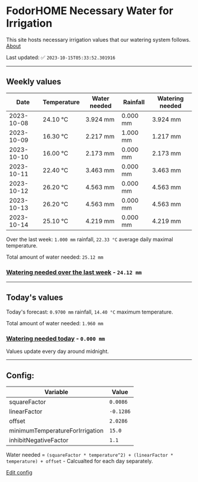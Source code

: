 # FodorHOME Necessary Water for Irrigation

This site hosts necessary irrigation values that our watering system follows. [About](https://github.com/redyau/irrigation)

Last updated: ✅ `2023-10-15T05:33:52.301916`

---

## Weekly values

| Date | Temperature | Water needed | Rainfall | Watering needed |
|-----|-----|-----|-----|-----|
| 2023-10-08 | 24.10 °C | 3.924 mm | 0.000 mm | 3.924 mm |
| 2023-10-09 | 16.30 °C | 2.217 mm | 1.000 mm | 1.217 mm |
| 2023-10-10 | 16.00 °C | 2.173 mm | 0.000 mm | 2.173 mm |
| 2023-10-11 | 22.40 °C | 3.463 mm | 0.000 mm | 3.463 mm |
| 2023-10-12 | 26.20 °C | 4.563 mm | 0.000 mm | 4.563 mm |
| 2023-10-13 | 26.20 °C | 4.563 mm | 0.000 mm | 4.563 mm |
| 2023-10-14 | 25.10 °C | 4.219 mm | 0.000 mm | 4.219 mm |


Over the last week: `1.000 mm` rainfall, `22.33 °C` average daily maximal temperature.

Total amount of water needed: `25.12 mm`

### [Watering needed over the last week](lastweek.txt) - `24.12 mm`

---

## Today's values

Today's forecast: `0.9700 mm` rainfall, `14.40 °C` maximum temperature.

Total amount of water needed: `1.960 mm`

### [Watering needed today](today.txt) - `0.000 mm`

Values update every day around midnight.

---

## Config:

| Variable | Value |
|-----|-----|
| squareFactor | `0.0086` |
| linearFactor | `-0.1286` |
| offset | `2.0286` |
| minimumTemperatureForIrrigation | `15.0` |
| inhibitNegativeFactor | `1.1` |

Water needed = `(squareFactor * temperature^2) + (linearFactor * temperature) + offset` - Calcualted for each day separately.

[Edit config](https://github.com/RedyAu/irrigation/edit/main/config.json)
